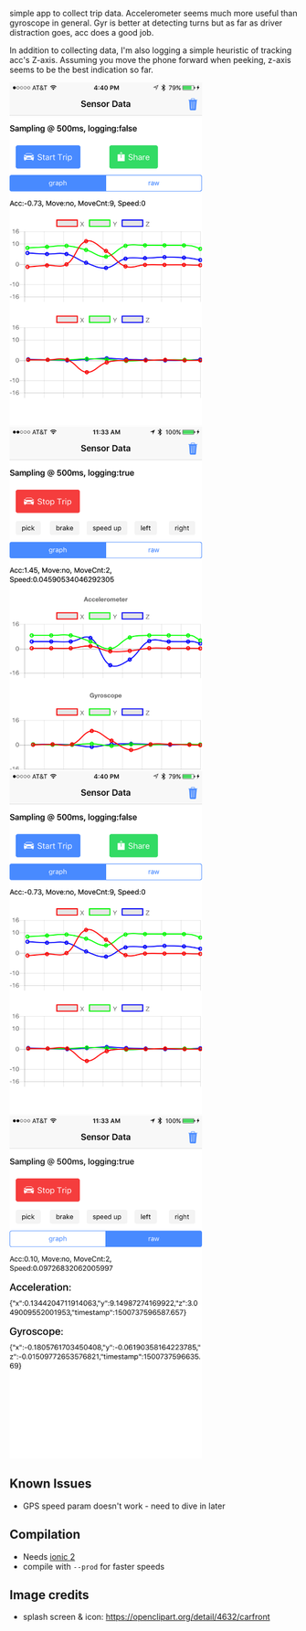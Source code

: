 simple app to collect trip data. Accelerometer seems much more useful than gyroscope in general.
Gyr is better at detecting turns but as far as driver distraction goes, acc does a good job.

In addition to collecting data, I'm also logging a simple heuristic of tracking acc's Z-axis. Assuming you move the phone forward when peeking, z-axis seems to be the best indication so far.

<img src="https://github.com/hsccorp/sensorcollect/raw/master/screenshots/sample1.PNG" height="600px" />
<img src="https://github.com/hsccorp/sensorcollect/raw/master/screenshots/sample2.PNG" height="600px" />
<img src="https://github.com/hsccorp/sensorcollect/raw/master/screenshots/sample1.PNG" height="600px" />
<img src="https://github.com/hsccorp/sensorcollect/raw/master/screenshots/sample3.PNG" height="600px" />

Known Issues
------------
* GPS speed param doesn't work - need to dive in later

Compilation
-----------
* Needs [ionic 2](https://ionicframework.com/docs/intro/installation/)
* compile with `--prod` for faster speeds


Image credits
-------------
* splash screen & icon: https://openclipart.org/detail/4632/carfront
